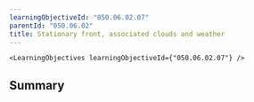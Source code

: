 ```yaml
---
learningObjectiveId: "050.06.02.07"
parentId: "050.06.02"
title: Stationary front, associated clouds and weather
---
```


```tsx eval
<LearningObjectives learningObjectiveId={"050.06.02.07"} />
```

## Summary

